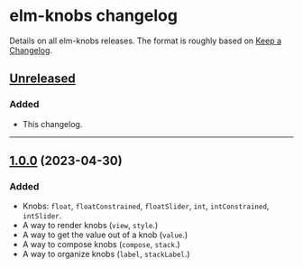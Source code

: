 # elm-knobs changelog

Details on all elm-knobs releases. The format is roughly based on [Keep a Changelog](https://keepachangelog.com/en/1.1.0/).

## [Unreleased]

[Unreleased]: https://github.com/agj/elm-knobs/compare/1.0.0..HEAD

### Added

- This changelog.

---

## [1.0.0] (2023-04-30)

[1.0.0]: https://github.com/agj/elm-knobs/tree/1.0.0

### Added

- Knobs: `float`, `floatConstrained`, `floatSlider`, `int`, `intConstrained`, `intSlider`.
- A way to render knobs (`view`, `style`.)
- A way to get the value out of a knob (`value`.)
- A way to compose knobs (`compose`, `stack`.)
- A way to organize knobs (`label`, `stackLabel`.)
